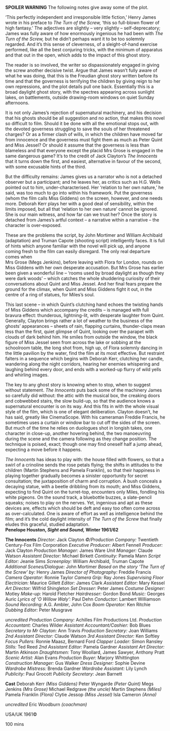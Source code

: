 
**SPOILER WARNING** The following notes give away some of the plot.

‘This perfectly independent and irresponsible little fiction,’ Henry James wrote in his preface to _The Turn of the Screw,_ ‘this so full-blown flower of high fantasy.’ The adjectives are slightly – very slightly – self-deprecatory; James was fully aware of how enormously ingenious he had been with _The Turn of the Screw,_ but he didn’t perhaps want it to be too solemnly regarded. And it’s this sense of cleverness, of a sleight-of-hand exercise performed, like all the best conjuring tricks, with the minimum of apparatus and that out in the open, which adds to the impact of this ghost story.

The reader is so involved, the writer so dispassionately engaged in giving the screw another decisive twist. Argue that James wasn’t fully aware of what he was doing, that this is the Freudian ghost story written before its time and that the governess is terrifying the children by giving reign to her own repressions, and the plot details pull one back. Essentially this is a broad daylight ghost story, with the spectres appearing across sunlight lakes, on battlements, outside drawing-room windows on quiet Sunday afternoons.

It is not only James’s rejection of supernatural machinery, and his decision that his ghosts should be all suggestion and no action, that makes this novel so difficult to film. Should it be done with all the emotional stops out, with the devoted governess struggling to save the souls of her threatened charges? Or as a firmer clash of wills, in which the children have moved far from innocence and the governess must fight them as much as Peter Quint and Miss Jessel? Or should it assume that the governess is less than blameless and that everyone except the placid Mrs Grose is engaged in the same dangerous game? It’s to the credit of Jack Clayton’s _The Innocents_ that it turns down the first, and easiest, alternative in favour of the second, with some excusable hints of the third.

But the difficulty remains: James gives us a narrator who is not a detached observer but a participant; and he leaves her, as critics such as H.G. Wells pointed out to him, under-characterised. Her ‘relation to her own nature,’ he said, was too much to go into within his framework. Put the governess (whom the film calls Miss Giddens) on the screen, however, and one needs more. Deborah Kerr plays her with a good deal of sensibility, within the limits imposed, but all that ‘relation to her own nature’ cannot be ignored. She is our main witness, and how far can we trust her? Once the story is detached from James’s artful context – a narrative within a narrative – the character is over-exposed.

These are the problems the script, by John Mortimer and William Archibald (adaptation) and Truman Capote (shooting script) intelligently faces. It is full of hints which anyone familiar with the novel will pick up, and anyone coming fresh to the film can easily disregard. The only real departure comes when  
Mrs Grose (Megs Jenkins), before leaving with Flora for London, rounds on Miss Giddens with her own desperate accusation. But Mrs Grose has earlier been given a wonderful line – ‘rooms used by broad daylight as though they were dark woods’ – which catches the whole shuddering curiosity of their conversations about Quint and Miss Jessel. And her final fears prepare the ground for the climax, when Quint and Miss Giddens fight it out, in the centre of a ring of statues, for Miles’s soul.

This last scene – in which Quint’s clutching hand echoes the twisting hands of Miss Giddens which accompany the credits – is managed with full bravura effect: thunderous, lightning-lit, with desperate laughter from Quint. Generally, Clayton brings rather a lot of weather to the business of the ghosts’ appearances – sheets of rain, flapping curtains, thunder-claps mean less than the first, quiet glimpse of Quint, looking over the parapet with clouds of dark behind him. He smiles from outside the window, the black figure of Miss Jessel seen from across the lake or sobbing at the schoolroom table, the long shot from, high up, of Flora solemnly dancing in the little pavilion by the water, find the film at its most effective. But restraint falters in a sequence which begins with Deborah Kerr, clutching her candle, wandering along the night corridors, hearing her enemies whispering and laughing behind every door, and ends with a worked-up flurry of wild yells and whirling images.

The key to any ghost story is knowing when to stop, when to suggest without statement. _The Innocents_ puts back some of the machinery James so carefully did without: the attic with the musical box, the creaking doors and cobwebbed stairs, the slow build-up, so that the audience knows a supernatural encounter is on its way. And this fits in with the whole visual style of the film, which is one of elegant deliberation. Clayton doesn’t, he has said, greatly like CinemaScope. With his cameraman Freddie Francis, he sometimes uses a curtain or window bar to cut off the sides of the screen. But much of the time he relies on duologues shot in longish takes, one character in close-up, another hovering behind, the two manoeuvring during the scene and the camera following as they change position. The technique is poised, exact; though one may find oneself half a jump ahead, expecting a move before it happens.

_The Innocents_ has ideas to play with: the house filled with flowers, so that a swirl of a crinoline sends the rose petals flying; the shifts in attitudes to the children (Martin Stephens and Pamela Franklin), so that their happiness in playing together gradually becomes a sinister opportunity for secret consultation; the juxtaposition of charm and corruption. A bush conceals a decaying statue, with a beetle dribbling from its mouth; and Miss Giddens, expecting to find Quint on the turret-top, encounters only Miles, fondling his white pigeons. On the sound track, a bluebottle buzzes, a slate-pencil squeaks; noises to play on the nerves. Yet, ingenious and apt as these devices are, effects which should be deft and easy too often come across as over-calculated. One is aware of effort as well as intelligence behind the film; and it’s the cold daylight intensity of _The Turn of the Screw_ that finally eludes this graceful, studied adaptation.<br>
**Penelope Houston, _Sight and Sound,_ Winter 1961/62**<br>

**The Innocents**
_Director:_ Jack Clayton
_©/Production Company:_ Twentieth Century-Fox Film Corporation
_Executive Producer:_ Albert Fennell
_Producer:_ Jack Clayton
_Production Manager:_ James Ware
_Unit Manager:_ Claude Watson
_Assistant Director:_ Michael Birkett
_Continuity:_ Pamela Mann
_Script Editor:_ Jeanie Sims
_Screenplay:_ William Archibald, Truman Capote
_Additional Scenes/Dialogue:_ John Mortimer
_Based on the story ‘The Turn of the Screw’ by:_ Henry James
_Director of Photography:_ Freddie Francis
_Camera Operator:_ Ronnie Taylor
_Camera Grip:_ Ray Jones
_Supervising Floor Electrician:_ Maurice Gillett
_Editor:_ James Clark
_Assistant Editor:_ Mary Kessel
_Art Director:_ Wilfrid Shingleton
_Set Dresser:_ Peter James
_Costume Designer:_ Motley
_Make-up:_ Harold Fletcher
_Hairdresser:_ Gordon Bond
_Music:_ Georges Auric
_Lyrics of ‘O Willow Waly’:_ Paul Dehn
_Conductor:_ Lambert Williamson
_Sound Recording:_ A.G. Ambler, John Cox
_Boom Operator:_ Ken Ritchie
_Dubbing Editor:_ Peter Musgrave

_uncredited_
_Production Company:_ Achilles Film Productions Ltd.
_Production Accountant:_ Charles Wilder
_Assistant Accountant/Cashier:_ Bob Blues
_Secretary to Mr Clayton:_ Ann Travis
_Production Secretary:_ Joan Williams
_2nd Assistant Director:_ Claude Watson
_3rd Assistant Director:_ Ken Softley
_Focus Pullers:_ Ronnie Maasz, Bernard Ford
_Clapper Loader:_ Simon Ransley
_Stills:_ Ted Reed
_2nd Assistant Editor:_ Pamela Gardner
_Assistant Art Director:_ Martin Atkinson
_Draughtsmen:_ Tony Woollard, James Sawyer, Anthony Pratt
_Scenic Artist:_ Alan Evans
_Production Buyer:_ Marjory Whittington
_Construction Manager:_ Gus Walker
_Dress Designer:_ Sophie Devine
_Wardrobe Mistress:_ Brenda Gardner
_Wardrobe Assistant:_ Lily Lynch
_Publicity:_ Paul Grocott
_Publicity Secretary:_ Jean Barnett

**Cast**
Deborah Kerr _(Miss Giddens)_
Peter Wyngarde _(Peter Quint)_
Megs Jenkins _(Mrs Grose)_
Michael Redgrave _(the uncle)_
Martin Stephens _(Miles)_
Pamela Franklin _(Flora)_
Clytie Jessop _(Miss Jessel)_
Isla Cameron _(Anna)_

_uncredited_
Eric Woodburn _(coachman)_

USA/UK 1961©

100 mins
<!--stackedit_data:
eyJoaXN0b3J5IjpbLTQ4MzM5Njk2XX0=
-->